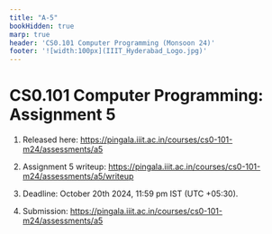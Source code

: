 ```yaml
---
title: "A-5"
bookHidden: true
marp: true
header: 'CS0.101 Computer Programming (Monsoon 24)'
footer: '![width:100px](IIIT_Hyderabad_Logo.jpg)'
---
```


# CS0.101 Computer Programming: Assignment 5

1. Released here: https://pingala.iiit.ac.in/courses/cs0-101-m24/assessments/a5

2. Assignment 5 writeup: https://pingala.iiit.ac.in/courses/cs0-101-m24/assessments/a5/writeup

3. Deadline: October 20th 2024, 11:59 pm IST (UTC +05:30).

4. Submission: https://pingala.iiit.ac.in/courses/cs0-101-m24/assessments/a5
